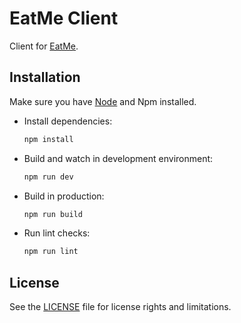 # EatMe Client

Client for [EatMe][home-eatme].

## Installation

Make sure you have [Node][home-node] and Npm installed.

* Install dependencies:

  ```bash
  npm install
  ```

* Build and watch in development environment:

  ```bash
  npm run dev
  ```

* Build in production:

  ```bash
  npm run build
  ```

* Run lint checks:

  ```bash
  npm run lint
  ```

## License

See the [LICENSE](../LICENSE) file for license rights and limitations.


[home-eatme]: https://github.com/chuyangliu/EatMe/
[home-node]: https://nodejs.org/
